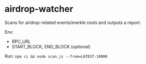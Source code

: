 # airdrop-watcher
Scans for airdrop-related events/merkle roots and outputs a report.

Env:
- RPC_URL
- START_BLOCK, END_BLOCK (optional)

Run:
`npm ci && node scan.js --from=LATEST-10000`  
